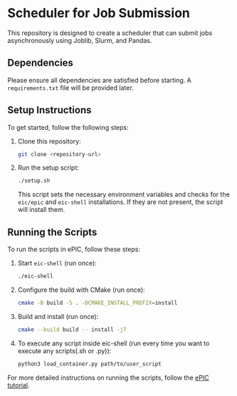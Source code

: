 # Scheduler for Job Submission

This repository is designed to create a scheduler that can submit jobs asynchronously using Joblib, Slurm, and Pandas.

## Dependencies

Please ensure all dependencies are satisfied before starting. A `requirements.txt` file will be provided later.

## Setup Instructions

To get started, follow the following steps:

1. Clone this repository:
    ```bash
    git clone <repository-url>
    ```

2. Run the setup script:
    ```bash
    ./setup.sh
    ```
    This script sets the necessary environment variables and checks for the `eic/epic` and `eic-shell` installations. If they are not present, the script will install them.

## Running the Scripts

To run the scripts in ePIC, follow these steps:

1. Start `eic-shell` (run once):
    ```bash
    ./eic-shell
    ```

2. Configure the build with CMake (run once):
    ```bash
    cmake -B build -S . -DCMAKE_INSTALL_PREFIX=install
    ```

3. Build and install (run once):
    ```bash
    cmake --build build -- install -j7
    ```

4. To execute any script inside eic-shell (run every time you want to execute any scripts(.sh or .py)):
    ```bash
    python3 load_container.py path/to/user_script
    ```

For more detailed instructions on running the scripts, follow the [ePIC tutorial](https://eic.github.io/documentation/tutorials.html).

